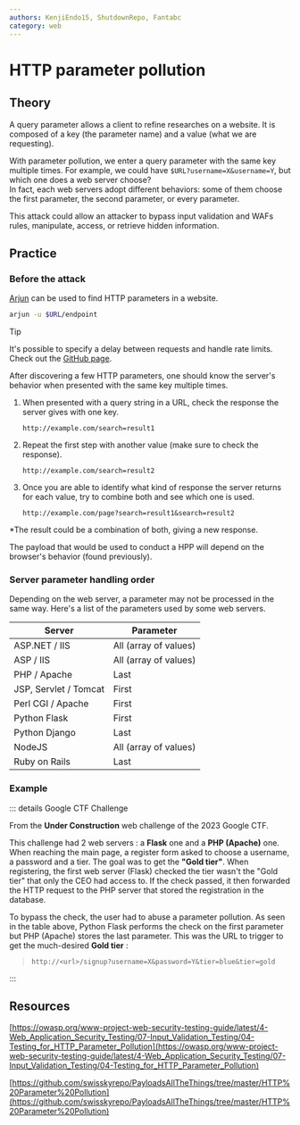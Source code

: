 ```yaml
---
authors: KenjiEndo15, ShutdownRepo, Fantabc
category: web
---
```


# HTTP parameter pollution

## Theory

A query parameter allows a client to refine researches on a website. It is composed of a key (the parameter name) and a value (what we are requesting).

With parameter pollution, we enter a query parameter with the same key multiple times. For example, we could have `$URL?username=X&username=Y`, but which one does a web server choose?\
In fact, each web servers adopt different behaviors: some of them choose the first parameter, the second parameter, or every parameter.

This attack could allow an attacker to bypass input validation and WAFs rules, manipulate, access, or retrieve hidden information.

## Practice

### Before the attack

[Arjun](https://github.com/s0md3v/Arjun) can be used to find HTTP parameters in a website.

```bash
arjun -u $URL/endpoint
```

> [!TIP]
> It's possible to specify a delay between requests and handle rate limits.\
> Check out the [GitHub page](https://github.com/s0md3v/Arjun/wiki/Usage#scan-a-single-url).

After discovering a few HTTP parameters, one should know the server's behavior when presented with the same key multiple times.

1. When presented with a query string in a URL, check the response the server gives with one key.
    
    `http://example.com/search=result1`

2. Repeat the first step with another value (make sure to check the response).
    
    `http://example.com/search=result2`

3. Once you are able to identify what kind of response the server returns for each value, try to combine both and see which one is used.
    
    `http://example.com/page?search=result1&search=result2`

*The result could be a combination of both, giving a new response.

The payload that would be used to conduct a HPP will depend on the browser's behavior (found previously).

### Server parameter handling order

Depending on the web server, a parameter may not be processed in the same way. Here's a list of the parameters used by some web servers.

| Server                | Parameter             |
|-----------------------|-----------------------|
| ASP.NET / IIS         | All (array of values) |
| ASP / IIS             | All (array of values) |
| PHP / Apache          | Last                  |
| JSP, Servlet / Tomcat | First                 |
| Perl CGI / Apache     | First                 |
| Python Flask          | First                 |
| Python Django         | Last                  |
| NodeJS                | All (array of values) |
| Ruby on Rails         | Last                  |

### Example

::: details Google CTF Challenge

From the **Under Construction** web challenge of the 2023 Google CTF.

This challenge had 2 web servers : a **Flask** one and a **PHP (Apache)** one. When reaching the main page, a register form asked to choose a username, a password and a tier. The goal was to get the **"Gold tier"**. When registering, the first web server (Flask) checked the tier wasn't the "Gold tier" that only the CEO had access to. If the check passed, it then forwarded the HTTP request to the PHP server that stored the registration in the database.

To bypass the check, the user had to abuse a parameter pollution. As seen in the table above, Python Flask performs the check on the first parameter but PHP (Apache) stores the last parameter. This was the URL to trigger to get the much-desired **Gold tier** :

> ```
> http://<url>/signup?username=X&password=Y&tier=blue&tier=gold
> ```

:::

## Resources

[https://owasp.org/www-project-web-security-testing-guide/latest/4-Web_Application_Security_Testing/07-Input_Validation_Testing/04-Testing_for_HTTP_Parameter_Pollution](https://owasp.org/www-project-web-security-testing-guide/latest/4-Web_Application_Security_Testing/07-Input_Validation_Testing/04-Testing_for_HTTP_Parameter_Pollution)

[https://github.com/swisskyrepo/PayloadsAllTheThings/tree/master/HTTP%20Parameter%20Pollution](https://github.com/swisskyrepo/PayloadsAllTheThings/tree/master/HTTP%20Parameter%20Pollution)